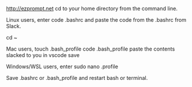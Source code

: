 http://ezprompt.net
cd to your home directory from the command line.

Linux users, enter code .bashrc and paste the code from the .bashrc from Slack.

cd ~

 Mac users, 
 touch .bash_profile
 code .bash_profile
 paste the contents slacked to you in vscode
 save
 
 Windows/WSL users, enter 
 sudo nano .profile 


Save .bashrc or .bash_profile and restart bash or terminal.